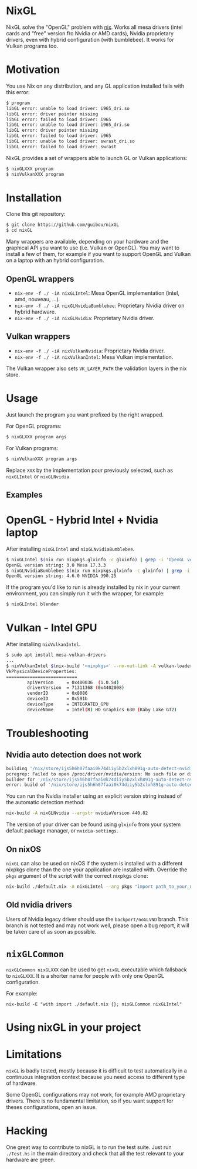# NixGL

NixGL solve the "OpenGL" problem with [nix](https://nixos.org/nix/). Works all mesa
drivers (intel cards and "free" version fro Nvidia or AMD cards), Nvidia
proprietary drivers, even with hybrid configuration (with bumblebee). It works
for Vulkan programs too.

# Motivation

You use Nix on any distribution, and any GL application installed fails with this error:

```bash
$ program
libGL error: unable to load driver: i965_dri.so
libGL error: driver pointer missing
libGL error: failed to load driver: i965
libGL error: unable to load driver: i965_dri.so
libGL error: driver pointer missing
libGL error: failed to load driver: i965
libGL error: unable to load driver: swrast_dri.so
libGL error: failed to load driver: swrast
```

NixGL provides a set of wrappers able to launch GL or Vulkan applications:

```bash
$ nixGLXXX program
$ nixVulkanXXX program
```

# Installation

Clone this git repository:

```bash
$ git clone https://github.com/guibou/nixGL
$ cd nixGL
```

Many wrappers are available, depending on your hardware and the graphical API
you want to use (i.e. Vulkan or OpenGL). You may want to install a few of them,
for example if you want to support OpenGL and Vulkan on a laptop with an hybrid
configuration.

## OpenGL wrappers

- `nix-env -f ./ -iA nixGLIntel`: Mesa OpenGL implementation (intel, amd, nouveau, ...).
- `nix-env -f ./ -iA nixGLNvidiaBumblebee`: Proprietary Nvidia driver on hybrid hardware.
- `nix-env -f ./ -iA nixGLNvidia`: Proprietary Nvidia driver.

## Vulkan wrappers

- `nix-env -f ./ -iA nixVulkanNvidia`: Proprietary Nvidia driver.
- `nix-env -f ./ -iA nixVulkanIntel`: Mesa Vulkan implementation.

The Vulkan wrapper also sets `VK_LAYER_PATH` the validation layers in the nix store.

# Usage

Just launch the program you want prefixed by the right wrapped.

For OpenGL programs:

```bash
$ nixGLXXX program args
```

For Vulkan programs:

```bash
$ nixVulkanXXX program args
```

Replace `XXX` by the implementation pour previously selected, such as `nixGLIntel` or `nixGLNvidia`.

## Examples

# OpenGL - Hybrid Intel + Nvidia laptop

After installing `nixGLIntel` and `nixGLNvidiaBumblebee`.

```bash
$ nixGLIntel $(nix run nixpkgs.glxinfo -c glxinfo) | grep -i 'OpenGL version string'
OpenGL version string: 3.0 Mesa 17.3.3
$ nixGLNvidiaBumblebee $(nix run nixpkgs.glxinfo -c glxinfo) | grep -i 'OpenGL version string'
OpenGL version string: 4.6.0 NVIDIA 390.25
```

If the program you'd like to run is already installed by nix in your current environment, you can simply run it with the wrapper, for example:

```bash
$ nixGLIntel blender
```

# Vulkan - Intel GPU

After installing `nixVulkanIntel`.

```bash
$ sudo apt install mesa-vulkan-drivers
...
$ nixVulkanIntel $(nix-build '<nixpkgs>' --no-out-link -A vulkan-loader)/bin/vulkaninfo | grep VkPhysicalDeviceProperties -A 7
VkPhysicalDeviceProperties:
===========================
        apiVersion     = 0x400036  (1.0.54)
        driverVersion  = 71311368 (0x4402008)
        vendorID       = 0x8086
        deviceID       = 0x591b
        deviceType     = INTEGRATED_GPU
        deviceName     = Intel(R) HD Graphics 630 (Kaby Lake GT2)
```

# Troubleshooting

## Nvidia auto detection does not work

```bash
building '/nix/store/ijs5h6h07faai0k74diiy5b2xlxh891g-auto-detect-nvidia.drv'...
pcregrep: Failed to open /proc/driver/nvidia/ersion: No such file or directory
builder for '/nix/store/ijs5h6h07faai0k74diiy5b2xlxh891g-auto-detect-nvidia.drv' failed with exit code 2
error: build of '/nix/store/ijs5h6h07faai0k74diiy5b2xlxh891g-auto-detect-nvidia.drv' faile
```

You can run the Nvidia installer using an explicit version string instead of the automatic detection method:

```bash
nix-build -A nixGLNvidia --argstr nvidiaVersion 440.82
```

The version of your driver can be found using `glxinfo` from your system default package manager, or `nvidia-settings`.

## On nixOS

`nixGL` can also be used on nixOS if the system is installed with a different
nixpkgs clone than the one your application are installed with. Override the
`pkgs` argument of the script with the correct nixpkgs clone:

```bash
nix-build ./default.nix -A nixGLIntel --arg pkgs "import path_to_your_nixpkgs {}".
```

## Old nvidia drivers

Users of Nvidia legacy driver should use the `backport/noGLVND` branch. This branch is not tested and may not work well, please open a bug report, it will be taken care of as soon as possible.

# `nixGLCommon`

`nixGLCommon nixGLXXX` can be used to get `nixGL` executable which fallsback to `nixGLXXX`. It is a shorter name for people with only one OpenGL configuration.

For example:

```
nix-build -E "with import ./default.nix {}; nixGLCommon nixGLIntel"
```

# Using nixGL in your project




# Limitations

`nixGL` is badly tested, mostly because it is difficult to test automatically in a continuous integration context because you need access to different type of hardware.

Some OpenGL configurations may not work, for example AMD proprietary drivers. There is no fundamental limitation, so if you want support for theses configurations, open an issue.

# Hacking

One great way to contribute to nixGL is to run the test suite. Just run
`./Test.hs` in the main directory and check that all the test relevant to your
hardware are green.
